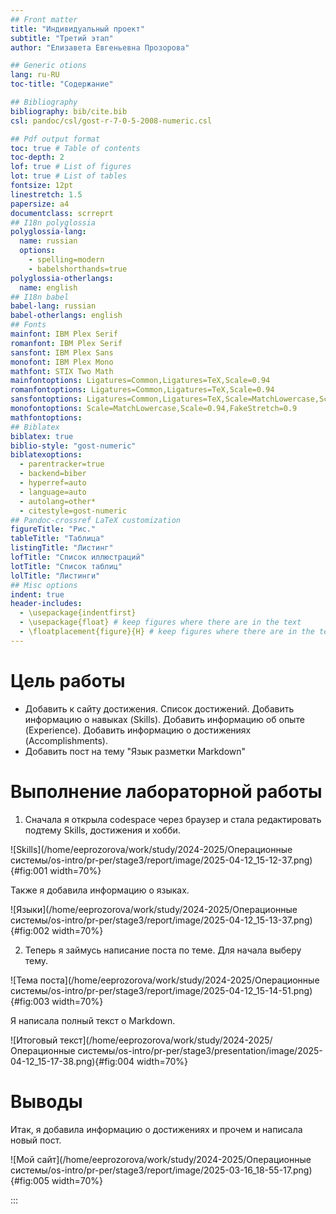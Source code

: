 ```yaml
---
## Front matter
title: "Индивидуальный проект"
subtitle: "Третий этап"
author: "Елизавета Евгеньевна Прозорова"

## Generic otions
lang: ru-RU
toc-title: "Содержание"

## Bibliography
bibliography: bib/cite.bib
csl: pandoc/csl/gost-r-7-0-5-2008-numeric.csl

## Pdf output format
toc: true # Table of contents
toc-depth: 2
lof: true # List of figures
lot: true # List of tables
fontsize: 12pt
linestretch: 1.5
papersize: a4
documentclass: scrreprt
## I18n polyglossia
polyglossia-lang:
  name: russian
  options:
	- spelling=modern
	- babelshorthands=true
polyglossia-otherlangs:
  name: english
## I18n babel
babel-lang: russian
babel-otherlangs: english
## Fonts
mainfont: IBM Plex Serif
romanfont: IBM Plex Serif
sansfont: IBM Plex Sans
monofont: IBM Plex Mono
mathfont: STIX Two Math
mainfontoptions: Ligatures=Common,Ligatures=TeX,Scale=0.94
romanfontoptions: Ligatures=Common,Ligatures=TeX,Scale=0.94
sansfontoptions: Ligatures=Common,Ligatures=TeX,Scale=MatchLowercase,Scale=0.94
monofontoptions: Scale=MatchLowercase,Scale=0.94,FakeStretch=0.9
mathfontoptions:
## Biblatex
biblatex: true
biblio-style: "gost-numeric"
biblatexoptions:
  - parentracker=true
  - backend=biber
  - hyperref=auto
  - language=auto
  - autolang=other*
  - citestyle=gost-numeric
## Pandoc-crossref LaTeX customization
figureTitle: "Рис."
tableTitle: "Таблица"
listingTitle: "Листинг"
lofTitle: "Список иллюстраций"
lotTitle: "Список таблиц"
lolTitle: "Листинги"
## Misc options
indent: true
header-includes:
  - \usepackage{indentfirst}
  - \usepackage{float} # keep figures where there are in the text
  - \floatplacement{figure}{H} # keep figures where there are in the text
---
```


# Цель работы

- Добавить к сайту достижения. Список достижений.
    Добавить информацию о навыках (Skills).
    Добавить информацию об опыте (Experience).
    Добавить информацию о достижениях (Accomplishments).
- Добавить пост на тему "Язык разметки Markdown"

# Выполнение лабораторной работы

1. Сначала я открыла codespace через браузер и стала редактировать подтему Skills, достижения и хобби.

![Skills](/home/eeprozorova/work/study/2024-2025/Операционные системы/os-intro/pr-per/stage3/report/image/2025-04-12_15-12-37.png){#fig:001 width=70%}

Также я добавила информацию о языках.

![Языки](/home/eeprozorova/work/study/2024-2025/Операционные системы/os-intro/pr-per/stage3/report/image/2025-04-12_15-13-37.png){#fig:002 width=70%}

2. Теперь я займусь написание поста по теме. Для начала выберу тему.

![Тема поста](/home/eeprozorova/work/study/2024-2025/Операционные системы/os-intro/pr-per/stage3/report/image/2025-04-12_15-14-51.png){#fig:003 width=70%}

Я написала полный текст о Markdown.

![Итоговый текст](/home/eeprozorova/work/study/2024-2025/Операционные системы/os-intro/pr-per/stage3/presentation/image/2025-04-12_15-17-38.png){#fig:004 width=70%}

# Выводы

Итак, я добавила информацию о достижениях и прочем и написала новый пост.

![Мой сайт](/home/eeprozorova/work/study/2024-2025/Операционные системы/os-intro/pr-per/stage3/report/image/2025-03-16_18-55-17.png){#fig:005 width=70%}

:::
